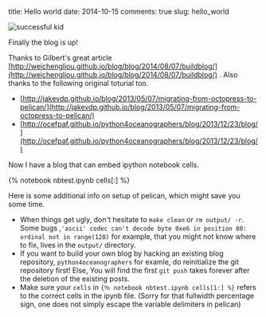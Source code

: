 title: Hello world
date: 2014-10-15
comments: true
slug: hello_world

![successful kid]({filename}/images/hello_world_pic.jpg)

Finally the blog is up! 

Thanks to Gilbert's great article  [http://weichengliou.github.io/blog/blog/2014/08/07/buildblog/](http://weichengliou.github.io/blog/blog/2014/08/07/buildblog/) . Also thanks to the following original toturial too.

- [http://jakevdp.github.io/blog/2013/05/07/migrating-from-octopress-to-pelican/](http://jakevdp.github.io/blog/2013/05/07/migrating-from-octopress-to-pelican/)
- [http://ocefpaf.github.io/python4oceanographers/blog/2013/12/23/blog/](http://ocefpaf.github.io/python4oceanographers/blog/2013/12/23/blog/)

Now I have a blog that can embed ipython notebook cells.

{% notebook nbtest.ipynb cells[:] %}


Here is some additional info on setup of pelican, which might save you some time.

- When things get ugly, don't hesitate to `make clean` or `rm output/ -r`. Some bugs ,`'ascii' codec can't decode byte 0xe6 in position 80: ordinal not in range(128)` for example, that you might not know where to fix, lives in the `output/` directory. 
- If you want to build your own blog by hacking an existing blog repository, `python4oceanographers` for examle, do reinitialize the git repository first! Else, You will find the first `git push` takes forever after the deletion of the existing posts. 
- Make sure your `cells` in `{％ notebook nbtest.ipynb cells[1:] %}` refers to the correct cells in the ipynb file. (Sorry for that fullwidth percentage sign, one does not simply escape the variable delimiters in pelican)


